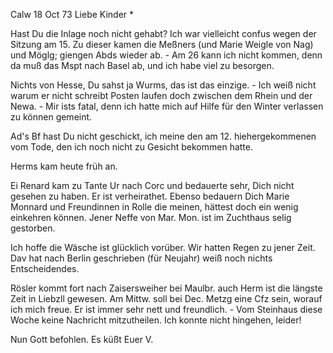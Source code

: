  Calw 18 Oct 73
Liebe Kinder <Fried>*

Hast Du die Inlage noch nicht gehabt? Ich war vielleicht confus wegen der Sitzung am 15. Zu dieser kamen die Meßners (und Marie Weigle von Nag) und Möglg; giengen Abds wieder ab. - Am 26 kann ich nicht kommen, denn da muß das Mspt nach Basel ab, und ich habe viel zu besorgen.

Nichts von Hesse, Du sahst ja Wurms, das ist das einzige. - Ich weiß nicht warum er nicht schreibt Posten laufen doch zwischen dem Rhein und der Newa. - Mir ists fatal, denn ich hatte mich auf Hilfe für den Winter verlassen zu können gemeint.

Ad's Bf hast Du nicht geschickt, ich meine den am 12. hiehergekommenen vom Tode, den ich noch nicht zu Gesicht bekommen hatte.

Herms kam heute früh an.

Ei Renard kam zu Tante Ur nach Corc und bedauerte sehr, Dich nicht gesehen zu haben. Er ist verheirathet. Ebenso bedauern Dich Marie Monnard und Freundinnen in Rolle die meinen, hättest doch ein wenig einkehren können. Jener Neffe von Mar. Mon. ist im Zuchthaus selig gestorben.

Ich hoffe die Wäsche ist glücklich vorüber. Wir hatten Regen zu jener Zeit. Dav hat nach Berlin geschrieben (für Neujahr) weiß noch nichts Entscheidendes.

Rösler kommt fort nach Zaisersweiher bei Maulbr. auch Herm ist die längste Zeit in Liebzll gewesen. Am Mittw. soll bei Dec. Metzg eine Cfz sein, worauf ich mich freue. Er ist immer sehr nett und freundlich. - Vom Steinhaus diese Woche keine Nachricht mitzutheilen. Ich konnte nicht hingehen, leider!

 Nun Gott befohlen. Es küßt
 Euer V.
